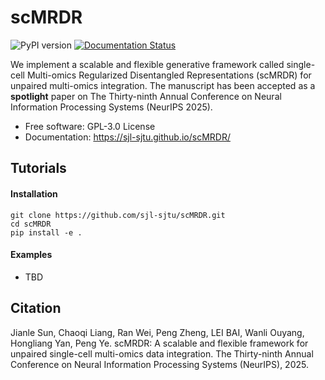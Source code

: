 # scMRDR

![PyPI version](https://img.shields.io/pypi/v/scMRDR.svg)
[![Documentation Status](https://readthedocs.org/projects/scMRDR/badge/?version=latest)](https://scMRDR.readthedocs.io/en/latest/?version=latest)

We implement a scalable and flexible generative framework called single-cell Multi-omics Regularized Disentangled Representations (scMRDR) for unpaired multi-omics integration. The manuscript has been accepted as a **spotlight** paper on The Thirty-ninth Annual Conference on Neural Information Processing Systems (NeurIPS 2025).

* Free software: GPL-3.0 License
* Documentation: https://sjl-sjtu.github.io/scMRDR/

## Tutorials

#### Installation
```
git clone https://github.com/sjl-sjtu/scMRDR.git
cd scMRDR
pip install -e .
```

#### Examples
* TBD

## Citation
Jianle Sun, Chaoqi Liang, Ran Wei, Peng Zheng, LEI BAI, Wanli Ouyang, Hongliang Yan, Peng Ye. scMRDR: A scalable and flexible framework for unpaired single-cell multi-omics data integration. The Thirty-ninth Annual Conference on Neural Information Processing Systems (NeurIPS), 2025.
